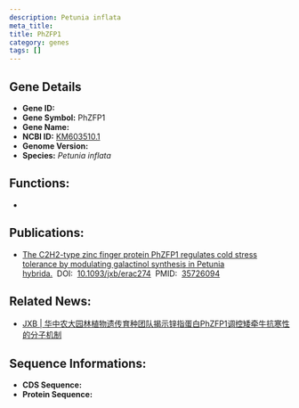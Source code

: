 ```yaml
---
description: Petunia inflata
meta_title:
title: PhZFP1
category: genes
tags: []
---
```


## Gene Details
- **Gene ID:**	[]()
- **Gene Symbol:** PhZFP1
- **Gene Name:** 
- **NCBI ID:** [KM603510.1](https://www.ncbi.nlm.nih.gov/gene/?term=KM603510.1)
- **Genome Version:** []()
- **Species:** *Petunia inflata*

## Functions:
   - 

## Publications:
   - [The C2H2-type zinc finger protein PhZFP1 regulates cold stress tolerance by modulating galactinol synthesis in Petunia hybrida.]( https://academic.oup.com/jxb/article/73/18/6434/6611932?login=false)&nbsp;&nbsp;DOI:&nbsp;&nbsp;[10.1093/jxb/erac274](https://academic.oup.com/jxb/article/73/18/6434/6611932?login=false)&nbsp;&nbsp;PMID:&nbsp;&nbsp;[35726094](https://pubmed.ncbi.nlm.nih.gov/35726094/)

## Related News:
   - [JXB | 华中农大园林植物遗传育种团队揭示锌指蛋白PhZFP1调控矮牵牛抗寒性的分子机制](https://mp.weixin.qq.com/s?__biz=Mzg3MDEwNDEyMg==&mid=2247531875&idx=3&sn=a3284a3538db177811e56da6746c61e8&chksm=ce90d036f9e75920171841358e7dddb896e3aee2aeece916e081460380cb2402cab2c8c23499&scene=27#wechat_redirect)

## Sequence Informations:
- **CDS Sequence:**
- **Protein Sequence:**
